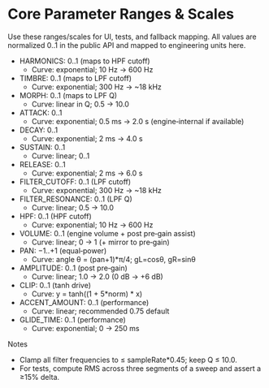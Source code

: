 # Core Parameter Ranges & Scales

Use these ranges/scales for UI, tests, and fallback mapping. All values are normalized 0..1 in the public API and mapped to engineering units here.

- HARMONICS: 0..1 (maps to HPF cutoff)
  - Curve: exponential; 10 Hz → 600 Hz
- TIMBRE: 0..1 (maps to LPF cutoff)
  - Curve: exponential; 300 Hz → ~18 kHz
- MORPH: 0..1 (maps to LPF Q)
  - Curve: linear in Q; 0.5 → 10.0
- ATTACK: 0..1
  - Curve: exponential; 0.5 ms → 2.0 s (engine‑internal if available)
- DECAY: 0..1
  - Curve: exponential; 2 ms → 4.0 s
- SUSTAIN: 0..1
  - Curve: linear; 0..1
- RELEASE: 0..1
  - Curve: exponential; 2 ms → 6.0 s
- FILTER_CUTOFF: 0..1 (LPF cutoff)
  - Curve: exponential; 300 Hz → ~18 kHz
- FILTER_RESONANCE: 0..1 (LPF Q)
  - Curve: linear; 0.5 → 10.0
- HPF: 0..1 (HPF cutoff)
  - Curve: exponential; 10 Hz → 600 Hz
- VOLUME: 0..1 (engine volume + post pre‑gain assist)
  - Curve: linear; 0 → 1 (+ mirror to pre‑gain)
- PAN: −1..+1 (equal‑power)
  - Curve: angle θ = (pan+1)*π/4; gL=cosθ, gR=sinθ
- AMPLITUDE: 0..1 (post pre‑gain)
  - Curve: linear; 1.0 → 2.0 (0 dB → +6 dB)
- CLIP: 0..1 (tanh drive)
  - Curve: y = tanh((1 + 5*norm) * x)
- ACCENT_AMOUNT: 0..1 (performance)
  - Curve: linear; recommended 0.75 default
- GLIDE_TIME: 0..1 (performance)
  - Curve: exponential; 0 → 250 ms

Notes
- Clamp all filter frequencies to ≤ sampleRate*0.45; keep Q ≤ 10.0.
- For tests, compute RMS across three segments of a sweep and assert a ≥15% delta.

